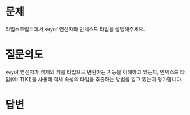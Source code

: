 # 문제
타입스크립트에서 keyof 연산자와 인덱스드 타입을 설명해주세요.

# 질문의도
keyof 연산자가 객체의 키를 타입으로 변환하는 기능을 이해하고 있는지, 인덱스드 타입(예: T[K])을 사용해 객체 속성의 타입을 추출하는 방법을 알고 있는지 평가합니다.

# 답변